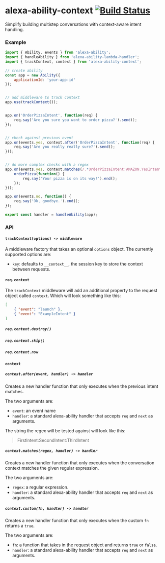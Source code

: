 # alexa-ability-context [![Build Status](https://travis-ci.org/nickclaw/alexa-ability-context.svg?branch=master)](https://travis-ci.org/nickclaw/alexa-ability-context)

Simplify building multistep conversations with context-aware intent handling.

### Example
```js
import { Ability, events } from 'alexa-ability';
import { handleAbility } from 'alexa-ability-lambda-handler';
import { trackContext, context } from 'alexa-ability-context';

// create ability
const app = new Ability({
    applicationId: 'your-app-id'
});


// add middleware to track context
app.use(trackContext());


app.on('OrderPizzaIntent', function(req) {
    req.say('Are you sure you want to order pizza?').send();
});


// check against previous event
app.on(events.yes, context.after('OrderPizzaIntent', function(req) {
    req.say('Are you really really sure?').send();
}));


// do more complex checks with a regex
app.on(events.yes, context.matches(/.*OrderPizzaIntent:AMAZON.YesIntent$/, function(req) {
    orderPizza(function() {
        req.say('Your pizza is on its way!').end();
    });
}));

app.on(events.no, function() {
    req.say('Ok, goodbye.').end();
});

export const handler = handleAbility(app);
```


### API

#### `trackContext(options) -> middleware`
A middleware factory that takes an optional `options` object. The currently supported
options are:
 - `key`: defaults to `__context__`, the session key to store the context between requests.

#### `req.context`
The `trackContext` middleware will add an additional property to the request object called
`context`. Which will look something like this:

```json
[
    { "event": "launch" },
    { "event": "ExampleIntent" }
]
```

##### `req.context.destroy()`

##### `req.context.skip()`

##### `req.context.now`

#### `context`

##### `context.after(event, handler) -> handler`
Creates a new handler function that only executes when the previous intent matches.

The two arguments are:
 - `event`: an event name
 - `handler`: a standard alexa-ability handler that accepts `req` and `next` as arguments.

The string the regex will be tested against will look like this:

 > FirstIntent:SecondIntent:ThirdIntent

##### `context.matches(regex, handler) -> handler`
Creates a new handler function that only executes when the conversation context matches
the given regular expression.

The two arguments are:
 - `regex`: a regular expression.
 - `handler`: a standard alexa-ability handler that accepts `req` and `next` as arguments.

##### `context.custom(fn, handler) -> handler`
Creates a new handler function that only executes when the custom `fn` returns a `true`.

The two arguments are:
 - `fn`: a function that takes in the request object and returns `true` or `false`.
 - `handler`: a standard alexa-ability handler that accepts `req` and `next` as arguments.
